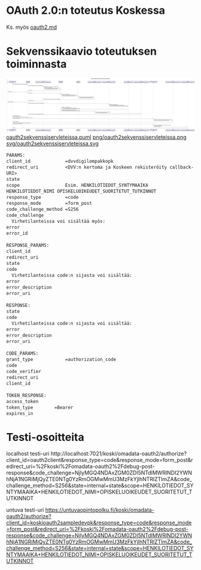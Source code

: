# OAuth 2.0:n toteutus Koskessa

Ks. myös [oauth2.md](oauth2.md)

# Sekvenssikaavio toteutuksen toiminnasta

![OAuth 2.0 servletit Koskessa](kuvat/png/oauth2sekvenssiservleteissa.png)
[oauth2sekvenssiservleteissa.puml](kuvat/oauth2sekvenssiservleteissa.puml)
[png/oauth2sekvenssiservleteissa.png](kuvat/png/oauth2sekvenssiservleteissa.png)
[svg/oauth2sekvenssiservleteissa.svg](kuvat/svg/oauth2sekvenssiservleteissa.svg)

    PARAMS:
    client_id             =dvvdigilompakkopk
    redirect_uri          <DVV:n kertoma ja Koskeen rekisteröity callback-URI>
    state
    scope                 Esim. HENKILOTIEDOT_SYNTYMAAIKA HENKILOTIEDOT_NIMI OPISKELUOIKEUDET_SUORITETUT_TUTKINNOT
    response_type         =code
    response_mode         =form_post
    code_challenge_method =S256
    code_challenge
      Virhetilanteissa voi sisältää myös:
    error
    error_id

    RESPONSE_PARAMS:
    client_id
    redirect_uri
    state
    code
      Virhetilanteissa code:n sijasta voi sisältää:
    error
    error_description
    error_uri

    RESPONSE:
    state
    code
      Virhetilanteissa code:n sijasta voi sisältää:
    error
    error_description
    error_uri

    CODE_PARAMS:
    grant_type            =authorization_code
    code
    code_verifier
    redirect_uri
    client_id

    TOKEN_RESPONSE:
    access_token
    token_type        =Bearer
    expires_in

# Testi-osoitteita

localhost testi-uri http://localhost:7021/koski/omadata-oauth2/authorize?client_id=oauth2client&response_type=code&response_mode=form_post&redirect_uri=%2Fkoski%2Fomadata-oauth2%2Fdebug-post-response&code_challenge=NjIyMGQ4NDAxZGM0ZDI5NTdlMWRlNDI2YWNhNjA1NGRiMjQyZTE0NTg0YzRmOGMwMmU3MzFkYjlhNTRlZTlmZA&code_challenge_method=S256&state=internal+state&scope=HENKILOTIEDOT_SYNTYMAAIKA+HENKILOTIEDOT_NIMI+OPISKELUOIKEUDET_SUORITETUT_TUTKINNOT

untuva testi-uri https://untuvaopintopolku.fi/koski/omadata-oauth2/authorize?client_id=koskioauth2sampledevpk&response_type=code&response_mode=form_post&redirect_uri=%2Fkoski%2Fomadata-oauth2%2Fdebug-post-response&code_challenge=NjIyMGQ4NDAxZGM0ZDI5NTdlMWRlNDI2YWNhNjA1NGRiMjQyZTE0NTg0YzRmOGMwMmU3MzFkYjlhNTRlZTlmZA&code_challenge_method=S256&state=internal+state&scope=HENKILOTIEDOT_SYNTYMAAIKA+HENKILOTIEDOT_NIMI+OPISKELUOIKEUDET_SUORITETUT_TUTKINNOT
